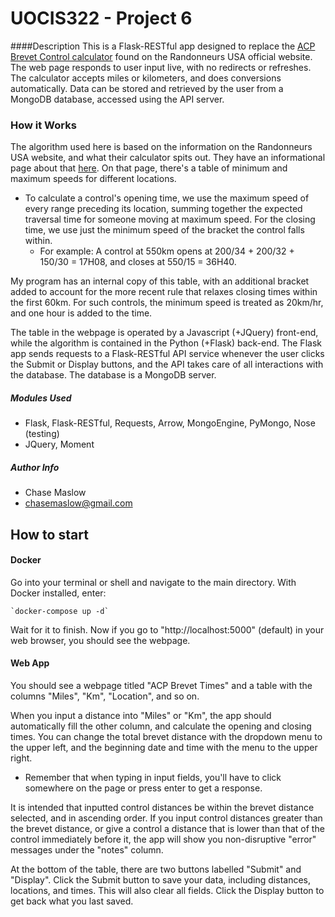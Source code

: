 # UOCIS322 - Project 6 #

####Description
This is a Flask-RESTful app designed to replace the [ACP Brevet Control calculator](https://rusa.org/octime_acp.html) found on the Randonneurs USA official website. The web page responds to user input live, with no redirects or refreshes. The calculator accepts miles or kilometers, and does conversions automatically. Data can be stored and retrieved by the user from a MongoDB database, accessed using the API server.

### How it Works
The algorithm used here is based on the information on the Randonneurs USA website, and what their calculator spits out. They have an informational page about that [here](https://rusa.org/pages/acp-brevet-control-times-calculator). On that page, there's a table of minimum and maximum speeds for different locations.

* To calculate a control's opening time, we use the maximum speed of every range preceding its location, summing together the expected traversal time for someone moving at maximum speed. For the closing time, we use just the minimum speed of the bracket the control falls within.
	* For example: A control at 550km opens at 200/34 + 200/32 + 150/30 = 17H08, and closes at 550/15 = 36H40.

My program has an internal copy of this table, with an additional bracket added to account for the more recent rule that relaxes closing times within the first 60km. For such controls, the minimum speed is treated as 20km/hr, and one hour is added to the time.

The table in the webpage is operated by a Javascript (+JQuery) front-end, while the algorithm is contained in the Python (+Flask) back-end. The Flask app sends requests to a Flask-RESTful API service whenever the user clicks the Submit or Display buttons, and the API takes care of all interactions with the database. The database is a MongoDB server.

##### Modules Used
* Flask, Flask-RESTful, Requests, Arrow, MongoEngine, PyMongo, Nose (testing)
* JQuery, Moment

##### Author Info
* Chase Maslow
* chasemaslow@gmail.com

## How to start

#### Docker
Go into your terminal or shell and navigate to the main directory. With Docker installed, enter:

	`docker-compose up -d`

Wait for it to finish. Now if you go to "http://localhost:5000" (default) in your web browser, you should see the webpage.

#### Web App
You should see a webpage titled "ACP Brevet Times" and a table with the columns "Miles", "Km", "Location", and so on.

When you input a distance into "Miles" or "Km", the app should automatically fill the other column, and calculate the opening and closing times. You can change the total brevet distance with the dropdown menu to the upper left, and the beginning date and time with the menu to the upper right.

* Remember that when typing in input fields, you'll have to click somewhere on the page or press enter to get a response.

It is intended that inputted control distances be within the brevet distance selected, and in ascending order. If you input control distances greater than the brevet distance, or give a control a distance that is lower than that of the control immediately before it, the app will show you non-disruptive "error" messages under the "notes" column.

At the bottom of the table, there are two buttons labelled "Submit" and "Display". Click the Submit button to save your data, including distances, locations, and times. This will also clear all fields. Click the Display button to get back what you last saved.
